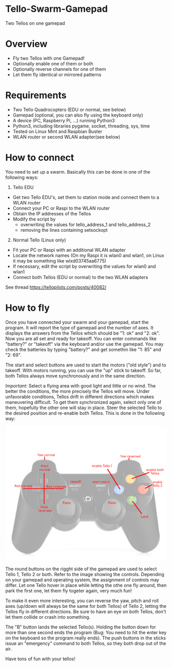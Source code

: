 # Tello-Swarm-Gamepad
Two Tellos on one gamepad

# Overview
* Fly two Tellos with one Gamepad! 
* Optionally enable one of them or both 
* Optionally reverse channels for one of them 
* Let them fly identical or mirrored patterns 

# Requirements 
* Two Tello Quadrocopters (EDU or normal, see below)
* Gamepad (optional, you can also fly using the keyboard only) 
* A device (PC, Raspberry Pi, ...) running Python3 
* Python3, including libraries pygame, socket, threading, sys, time
* Tested on Linux Mint and Raspbian Buster
* WLAN router or second WLAN adapter(see below)

# How to connect 
You need to set up a swarm. Basically this can be done in one of the following ways: 

1) Tello EDU 
* Get two Tello EDU's, set them to station mode and connect them to a WLAN router
* Connect your PC or Raspi to the WLAN router 
* Obtain the IP addresses of the Tellos 
* Modify the script by 
  * overwriting the values for tello_address_1 and tello_address_2
  * removing the lines containing setsockopt

2) Normal Tello (Linux only) 
* Fit your PC or Raspi with an additional WLAN adapter 
* Locate the network names (On my Raspi it is wlan0 and wlan1, on Linux it may be something like wlxd03745aa6775) 
* If necessary, edit the script by overwriting the values for wlan0 and wlan1 
* Connect both Tellos (EDU or normal) to the two WLAN adapters  

See thread https://tellopilots.com/posts/40082/  

# How to fly
Once you have connected your swarm and your gamepad, start the program. 
It will report the type of gamepad and the number of axes. It displays the answers from the Tellos which should be "1: ok" and "2: ok". 
Now you are all set and ready for takeoff. You can enter commands like "battery?" or "takeoff" via the keyboard and/or use the gamepad. 
You may check the batteries by typing "battery?" and get somethin like "1: 85" and "2: 69".   

The start and select buttons are used to start the motors ("old style") and to takeoff. With motors running, you can use the "up" stick to takeoff. So far, both Tellos always move synchronously and in the same direction.  

_Important_: Select a flying area with good light and little or no wind. The better the conditions, the more precisely the Tellos will move. Under unfavorable conditions, Tellos drift in different directions which makes maneuvering difficult. To get them synchronized again, select only one of them, hopefully the other one will stay in place. Steer the selected Tello to the desired position and re-enable both Tellos. This is done in the following way: 

![gamepad controls](gamepad.png "gamepad controls")

The round buttons on the rigght side of the gamepad are used to select Tello 1, Tello 2 or both. Refer to the image showing the controls. Depending on your gamepad and operating system, the assignment of controls may differ. Let one Tello hover in place while letting the othe one fly around, then park the first one, let them fly togeter again, very much fun! 

To make it even more interesting, you can reverse the yaw, pitch and roll axes (up/down will always be the same for both Tellos) of Tello 2, letting the Tellos fly in different directions. Be sure to have an eye on both Tellos, don't let them collide or crash into something. 

The "B" button lands the selected Tello(s). Holding the button down for more than one second ends the program (Bug: You need to hit the enter key on the keyboard so the program really ends). The push buttons in the sticks issue an "emergency" command to both Tellos, so they both drop out of the air. 

Have tons of fun with your tellos! 
